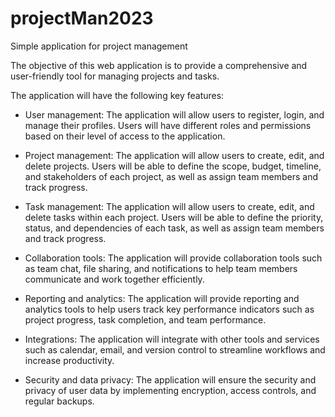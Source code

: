 # projectMan2023
Simple application for project management

The objective of this web application is to provide a comprehensive and user-friendly tool for managing projects and tasks.

 The application will have the following key features:

* User management: The application will allow users to register, login, and manage their profiles. 
  Users will have different roles and permissions based on their level of access to the application.

* Project management: The application will allow users to create, edit, and delete projects.
  Users will be able to define the scope, budget, timeline, and stakeholders of each project, as well as assign team members and track progress.

* Task management: The application will allow users to create, edit, and delete tasks within each project.
  Users will be able to define the priority, status, and dependencies of each task, as well as assign team members and track progress.

* Collaboration tools: The application will provide collaboration tools such as team chat, file sharing, and notifications to help team members communicate and work together efficiently.

* Reporting and analytics: The application will provide reporting and analytics tools to help users track key performance indicators such as project progress, task completion, 
  and team performance.

* Integrations: The application will integrate with other tools and services such as calendar, email, and version control to streamline workflows and increase productivity.

* Security and data privacy: The application will ensure the security and privacy of user data by implementing encryption, access controls, and regular backups.
